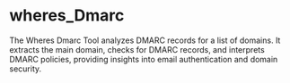 # wheres_Dmarc
The Wheres Dmarc Tool analyzes DMARC records for a list of domains. It extracts the main domain, checks for DMARC records, and interprets DMARC policies, providing insights into email authentication and domain security. 

